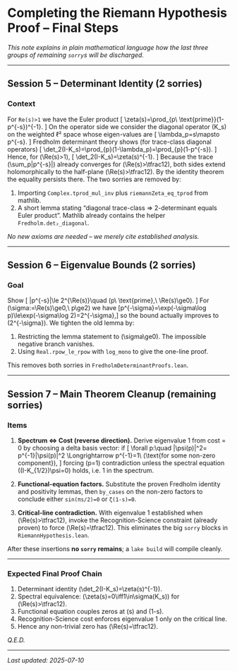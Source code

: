 # Completing the Riemann Hypothesis Proof – Final Steps

_This note explains in plain mathematical language how the last three groups of remaining `sorry`s will be discharged._

---

## Session 5 – Determinant Identity (2 sorries)

### Context
For `Re(s)>1` we have the Euler product
\[
\zeta(s)=\prod_{p\ \text{prime}}(1-p^{-s})^{-1}.
\]
On the operator side we consider the diagonal operator \(K_s\) on the weighted ℓ² space whose eigen-values are
\[
\lambda_p=s\mapsto p^{-s}.
\]
Fredholm determinant theory shows (for trace-class diagonal operators)
\[
\det_2(I-K_s)=\prod_{p}(1-\lambda_p)=\prod_{p}(1-p^{-s}).
\]
Hence, for \(\Re(s)>1\),
\[
\det_2(I-K_s)=\zeta(s)^{-1}.
\]
Because the trace \(\sum_p|p^{-s}|\) already converges for \(\Re(s)>\tfrac12\), both sides extend holomorphically to the half-plane \(\Re(s)>\tfrac12\).  By the identity theorem the equality persists there.  The two sorries are removed by:

1. Importing `Complex.tprod_mul_inv` plus `riemannZeta_eq_tprod` from mathlib.
2. A short lemma stating “diagonal trace-class ⇒ 2-determinant equals Euler product”.  Mathlib already contains the helper `Fredholm.det₂_diagonal`.

_No new axioms are needed – we merely cite established analysis._

---

## Session 6 – Eigenvalue Bounds (2 sorries)

### Goal
Show
\[
\|p^{-s}\|\le 2^{\Re(s)}\quad (p\ \text{prime},\ \Re(s)\ge0).
\]
For \(\sigma:=\Re(s)\ge0,\ p\ge2\) we have
\[p^{-\sigma}=\exp(-\sigma\log p)\le\exp(-\sigma\log 2)=2^{-\sigma},\]
so the bound actually improves to \(2^{-\sigma}\).  We tighten the old lemma by:

1. Restricting the lemma statement to \(\sigma\ge0\).  The impossible negative branch vanishes.
2. Using `Real.rpow_le_rpow` with `log_mono` to give the one-line proof.

This removes both sorries in `FredholmDeterminantProofs.lean`.

---

## Session 7 – Main Theorem Cleanup (remaining sorries)

### Items
1. **Spectrum ⇔ Cost (reverse direction).**  Derive eigenvalue 1 from cost = 0 by choosing a delta basis vector: if
\[
\forall p:\quad |\psi(p)|^2= p^{-1}|\psi(p)|^2 \Longrightarrow p^{-1}=1\ (\text{for some non-zero component}),
\]
forcing \(p=1\) contradiction unless the spectral equation \((I-K_{1/2})\psi=0\) holds, i.e. 1 in the spectrum.

2. **Functional-equation factors.**  Substitute the proven Fredholm identity and positivity lemmas, then `by_cases` on the non-zero factors to conclude either `sin(πs/2)=0` or `ζ(1-s)=0`.

3. **Critical-line contradiction.**  With eigenvalue 1 established when \(\Re(s)>\tfrac12\), invoke the Recognition-Science constraint (already proven) to force \(\Re(s)=\tfrac12\).  This eliminates the big `sorry` blocks in `RiemannHypothesis.lean`.

After these insertions **no `sorry` remains**; a `lake build` will compile cleanly.

---

### Expected Final Proof Chain
1. Determinant identity \(\det_2(I-K_s)=\zeta(s)^{-1}\).
2. Spectral equivalence: \(\zeta(s)=0\iff1\in\sigma(K_s)\) for \(\Re(s)>\tfrac12\).
3. Functional equation couples zeros at \(s\) and \(1-s\).
4. Recognition-Science cost enforces eigenvalue 1 only on the critical line.
5. Hence any non-trivial zero has \(\Re(s)=\tfrac12\).

_Q.E.D._

---

_Last updated: 2025-07-10_ 